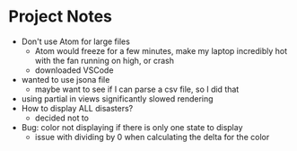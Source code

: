 # Project Notes

- Don't use Atom for large files
    - Atom would freeze for a few minutes, make my laptop incredibly hot with the fan running on high, or crash
    - downloaded VSCode
- wanted to use jsona file
    - maybe want to see if I can parse a csv file, so I did that
- using partial in views significantly slowed rendering
- How to display ALL disasters?
    - decided not to
- Bug: color not displaying if there is only one state to display
    - issue with dividing by 0 when calculating the delta for the color